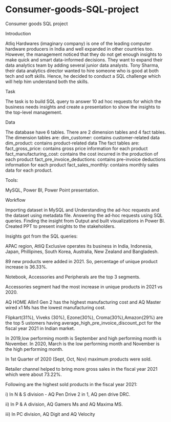 # Consumer-goods-SQL-project
Consumer goods SQL  project

Introduction

Atliq Hardwares (imaginary company) is one of the leading computer hardware producers in India and well expanded in other countries too. However, the management noticed that they do not get enough insights to make quick and smart data-informed decisions. They want to expand their data analytics team by adding several junior data analysts. Tony Sharma, their data analytics director wanted to hire someone who is good at both tech and soft skills. Hence, he decided to conduct a SQL challenge which will help him understand both the skills.

Task

The task is to build SQL query to answer 10 ad hoc requests for which the business needs insights and create a presentation to show the insights to the top-level management.

Data

The database have 6 tables.
There are 2 dimension tables and 4 fact tables.
The dimension tables are: dim_customer: contains customer-related data dim_product: contains product-related data
The fact tables are: fact_gross_price: contains gross price information for each product fact_manufacturing_cost: contains the cost incurred in the production of each product fact_pre_invoice_deductions: contains pre-invoice deductions information for each product fact_sales_monthly: contains monthly sales data for each product.

Tools:

MySQL, Power BI, Power Point presentation.

Workflow

Importing dataset in MySQL and Understanding the ad-hoc requests and the dataset using metadata file.
Answering the ad-hoc requests using SQL queries.
Finding the insight from Output and built visualizations in Power BI.
Created PPT to present insights to the stakeholders.


Insights got from the SQL queries:

APAC region, AtliQ Exclusive operates its business in India, Indonesia, Japan, Phillipines, South Korea, Australia, New Zealand and Bangladesh.

89 new products were added in 2021. So, percentage of unique product increase is 36.33%.

Notebook, Accessories and Peripherals are the top 3 segments.

Accessories segment had the most increase in unique products in 2021 vs 2020.

AQ HOME Allin1 Gen 2 has the highest manufacturing cost and AQ Master wired x1 Ms has the lowest manufacturing cost.

Flipkart(31%), Viveks (30%), Ezone(30%), Croma(30%),Amazon(29%) are the top 5 ustomers having average_high_pre_invoice_discount_pct for the fiscal year 2021 in Indian market.

In 2019,low performing month is September and high performing month is November. In 2020, March is the low performing month and November is the high performing month.

In 1st Quarter of 2020 (Sept, Oct, Nov) maximum products were sold.

Retailer channel helped to bring more gross sales in the fiscal year 2021 which were about 73.22%.

Following are the highest sold products in the fiscal year 2021:

i) In N & S division - AQ Pen Drive 2 in 1, AQ pen drive DRC.

ii) In P & A division, AQ Gamers Ms and AQ Maxima MS.

iii) In PC division, AQ Digit and AQ Velocity
